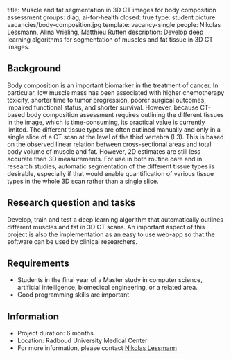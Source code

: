 title: Muscle and fat segmentation in 3D CT images for body composition assessment
groups: diag, ai-for-health
closed: true
type: student
picture: vacancies/body-composition.jpg
template: vacancy-single
people: Nikolas Lessmann, Alina Vrieling, Matthieu Rutten
description: Develop deep learning algorithms for segmentation of muscles and fat tissue in 3D CT images.

## Background
Body composition is an important biomarker in the treatment of cancer. In particular, low muscle mass has been associated with
higher chemotherapy toxicity, shorter time to tumor progression, poorer surgical outcomes, impaired functional status, and
shorter survival. However, because CT-based body composition assessment requires outlining the different tissues in the image,
which is time-consuming, its practical value is currently limited. The different tissue types are often outlined manually and
only in a single slice of a CT scan at the level of the third vertebra (L3). This is based on the observed linear relation
between cross-sectional areas and total body volume of muscle and fat. However, 2D estimates are still less accurate than
3D measurements. For use in both routine care and in research studies, automatic segmentation of the different tissue types is
desirable, especially if that would enable quantification of various tissue types in the whole 3D scan rather than a single slice.

## Research question and tasks
Develop, train and test a deep learning algorithm that automatically outlines different muscles and fat in 3D CT scans. An important
aspect of this project is also the implementation as an easy to use web-app so that the software can be used by clinical researchers.

## Requirements
-	Students in the final year of a Master study in computer science, artificial intelligence, biomedical engineering, or a related area.
- Good programming skills are important

## Information
-	Project duration: 6 months
-	Location: Radboud University Medical Center
-	For more information, please contact [Nikolas Lessmann](http://diagnijmegen.nl/index.php/Person?name=Nikolas_Lessmann) 
